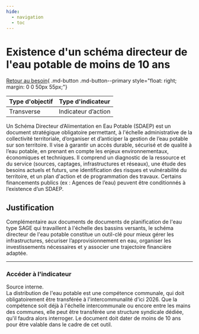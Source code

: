 ```yaml
---
hide:
  - navigation
  - toc
---
```


# Existence d'un schéma directeur de l'eau potable de moins de 10 ans 

[Retour au besoin](https://konsilion.github.io/diag360/pages/besoins/bv1){ .md-button .md-button--primary style="float: right; margin: 0 0 50px 55px;"}

|Type d'objectif|Type d'indicateur|
|--|--|
|Transverse|Indicateur d’action|

Un  Schéma  Directeur  d’Alimentation  en  Eau  Potable  (SDAEP)  est  un  document stratégique  obligatoire permettant,  à  l'échelle  administrative  de  la  collectivité territoriale,  d’organiser  et  d’anticiper  la  gestion  de  l’eau  potable sur son territoire. Il vise à garantir un accès durable, sécurisé et de qualité à l’eau potable, en prenant en compte les enjeux environnementaux, économiques et techniques. Il  comprend  un  diagnostic  de  la  ressource  et  du  service  (sources,  captages, infrastructures et réseaux), une étude des besoins actuels et futurs, une identification des risques et vulnérabilité du territoire, et un plan d'action et de programmation des travaux. 
Certains  financements  publics  (ex  :  Agences  de  l’eau)  peuvent  être  conditionnés  à l’existence d’un SDAEP. 

## Justification

Complémentaire  aux  documents  de  documents  de  planification  de  l'eau  type  SAGE qui  travaillent  à  l'échelle  des  bassins  versants,  le  schéma  directeur  de  l'eau  potable constitue  un  outil-clé  pour  mieux  gérer  les  infrastructures,  sécuriser l’approvisionnement  en  eau,  organiser  les  investissements  nécessaires  et  y  associer une trajectoire financière adaptée. 

---

### Accéder à l'indicateur

Source interne.  
La  distribution  de  l'eau  potable  est  une  compétence  communale,  qui  doit obligatoirement  être  transférée  à  l'intercommunalité  d'ici 2026. Que la compétence soit  déjà  à  l'échelle  intercommunale  ou  encore  entre  les  mains  des communes, elle peut être transférée  une structure syndicale dédiée, qu'il faudra alors interroger. Le  document  doit  dater  de  moins  de  10  ans  pour  être  valable  dans  le  cadre  de  cet outil. 

